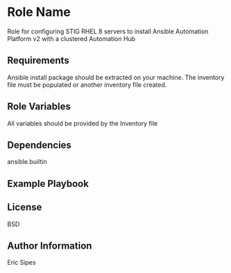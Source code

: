 Role Name
=========

Role for configuring STIG RHEL 8 servers to install Ansible Automation Platform v2 with a clustered Automation Hub

Requirements
------------

Ansible install package should be extracted on your machine. The inventory file must be populated or another inventory file created. 

Role Variables
--------------

All variables should be provided by the Inventory file

Dependencies
------------

ansible.builtin

Example Playbook
----------------

License
-------

BSD

Author Information
------------------

Eric Sipes
